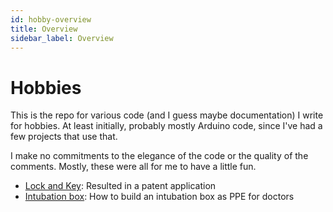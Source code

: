 ```yaml
---
id: hobby-overview
title: Overview 
sidebar_label: Overview
---
```


# Hobbies

This is the repo for various code (and I guess maybe documentation) I write for hobbies.  At least initially, probably mostly Arduino code, since I've had a few projects that use that.  

I make no commitments to the elegance of the code or the quality of the comments.  Mostly, these were all for me to have a little fun.

* [Lock and Key](lock-n-key):  Resulted in a patent application
* [Intubation box](Intubation-Box): How to build an intubation box as PPE for doctors 
